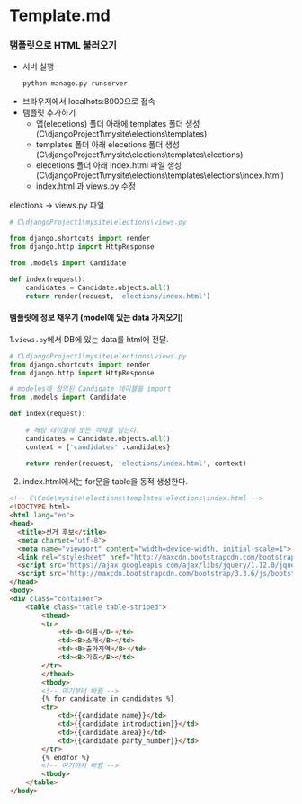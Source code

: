 # Template.md

### 탬플릿으로 HTML 불러오기
- 서버 실행
    ```
    python manage.py runserver
    ```
- 브라우저에서 localhots:8000으로 접속
- 템플릿 추가하기
    + 앱(elecetions) 폴더 아래에 templates 폴더 생성 (C\djangoProject1\mysite\elections\templates)
    + templates 폴더 아래 elecetions 폴더 생성(C\djangoProject1\mysite\elections\templates\elections)
    + elecetions 폴더 아래 index.html 파일 생성 (C\djangoProject1\mysite\elections\templates\elections\index.html)
    + index.html 과 views.py 수정

elections -> views.py 파일
```Python
# C\djangoProject1\mysite\elections\views.py

from django.shortcuts import render
from django.http import HttpResponse

from .models import Candidate

def index(request):
    candidates = Candidate.objects.all()
    return render(request, 'elections/index.html')
```
#### 템플릿에 정보 채우기 (model에 있는 data 가져오기)

1.`views.py`에서 DB에 있는 data를 html에 전달.  
```Python
# C\djangoProject1\mysite\elections\views.py
from django.shortcuts import render
from django.http import HttpResponse

# modeles에 정의된 Candidate 테이블을 import
from .models import Candidate 

def index(request):
    
    # 해당 테이블에 모든 객체를 담는다.
    candidates = Candidate.objects.all()    
    context = {'candidates' :candidates}

    return render(request, 'elections/index.html', context)
```
2. index.html에서는 for문을 table을 동적 생성한다.
```html
<!-- C\Code\mysite\elections\templates\elections\index.html -->
<!DOCTYPE html>
<html lang="en">
<head>
  <title>선거 후보</title>
  <meta charset="utf-8">
  <meta name="viewport" content="width=device-width, initial-scale=1">
  <link rel="stylesheet" href="http://maxcdn.bootstrapcdn.com/bootstrap/3.3.6/css/bootstrap.min.css">
  <script src="https://ajax.googleapis.com/ajax/libs/jquery/1.12.0/jquery.min.js"></script>
  <script src="http://maxcdn.bootstrapcdn.com/bootstrap/3.3.6/js/bootstrap.min.js"></script>
</head>
<body>
<div class="container">
    <table class="table table-striped">
        <thead>
        <tr>
            <td><B>이름</B></td>
            <td><B>소개</B></td>
            <td><B>출마지역</B></td>
            <td><B>기호</B></td>
        </tr>
        </thead>
        <tbody>
        <!-- 여기부터 바뀜 -->
        {% for candidate in candidates %}
        <tr>
            <td>{{candidate.name}}</td>
            <td>{{candidate.introduction}}</td>
            <td>{{candidate.area}}</td>
            <td>{{candidate.party_number}}</td>
        </tr>
        {% endfor %}
        <!-- 여기까지 바뀜 -->
        <tbody>
    </table>
</body>
```
